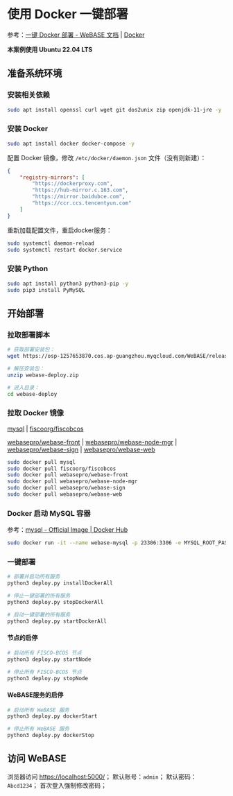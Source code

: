 # 使用 Docker 一键部署

参考：[一键 Docker 部署 - WeBASE 文档](https://webasedoc.readthedocs.io/zh-cn/latest/docs/WeBASE-Install/docker_install.html)
| [Docker](../../02-环境/Docker/README.md)

**本案例使用 Ubuntu 22.04 LTS**

## 准备系统环境

### 安装相关依赖

```sh
sudo apt install openssl curl wget git dos2unix zip openjdk-11-jre -y
```

### 安装 Docker

```sh
sudo apt install docker docker-compose -y
```

配置 Docker 镜像，修改 `/etc/docker/daemon.json` 文件（没有则新建）：

```json title="/etc/docker/daemon.json"
{
    "registry-mirrors": [
        "https://dockerproxy.com",
        "https://hub-mirror.c.163.com",
        "https://mirror.baidubce.com",
        "https://ccr.ccs.tencentyun.com"
    ]
}
```

重新加载配置文件，重启docker服务：

```sh
sudo systemctl daemon-reload
sudo systemctl restart docker.service
```

### 安装 Python

```sh
sudo apt install python3 python3-pip -y
sudo pip3 install PyMySQL
```

## 开始部署

### 拉取部署脚本

```sh
# 获取部署安装包：
wget https://osp-1257653870.cos.ap-guangzhou.myqcloud.com/WeBASE/releases/download/v1.5.5/webase-deploy.zip

# 解压安装包：
unzip webase-deploy.zip

# 进入目录：
cd webase-deploy
```

### 拉取 Docker 镜像

[mysql](https://hub.docker.com/_/mysql)
| [fiscoorg/fiscobcos](https://hub.docker.com/r/fiscoorg/fiscobcos)

[webasepro/webase-front](https://hub.docker.com/r/webasepro/webase-front)
| [webasepro/webase-node-mgr](https://hub.docker.com/r/webasepro/webase-node-mgr)
| [webasepro/webase-sign](https://hub.docker.com/r/webasepro/webase-sign)
| [webasepro/webase-web](https://hub.docker.com/r/webasepro/webase-web)

```sh
sudo docker pull mysql
sudo docker pull fiscoorg/fiscobcos
sudo docker pull webasepro/webase-front
sudo docker pull webasepro/webase-node-mgr
sudo docker pull webasepro/webase-sign
sudo docker pull webasepro/webase-web
```

### Docker 启动 MySQL 容器

参考：[mysql - Official Image | Docker Hub](https://hub.docker.com/_/mysql)

```sh
sudo docker run -it --name webase-mysql -p 23306:3306 -e MYSQL_ROOT_PASSWORD=123456 -d mysql:latest --restart=always
```

### 一键部署

```sh
# 部署并启动所有服务
python3 deploy.py installDockerAll

# 停止一键部署的所有服务
python3 deploy.py stopDockerAll

# 启动一键部署的所有服务
python3 deploy.py startDockerAll
```

#### 节点的启停

```sh
# 启动所有 FISCO-BCOS 节点
python3 deploy.py startNode

# 停止所有 FISCO-BCOS 节点
python3 deploy.py stopNode
```

#### WeBASE服务的启停

```sh
# 启动所有 WeBASE 服务
python3 deploy.py dockerStart

# 停止所有 WeBASE 服务
python3 deploy.py dockerStop
```

## 访问 WeBASE

浏览器访问 <https://localhost:5000/>；
默认账号：`admin`；
默认密码：`Abcd1234`；
首次登入强制修改密码；
